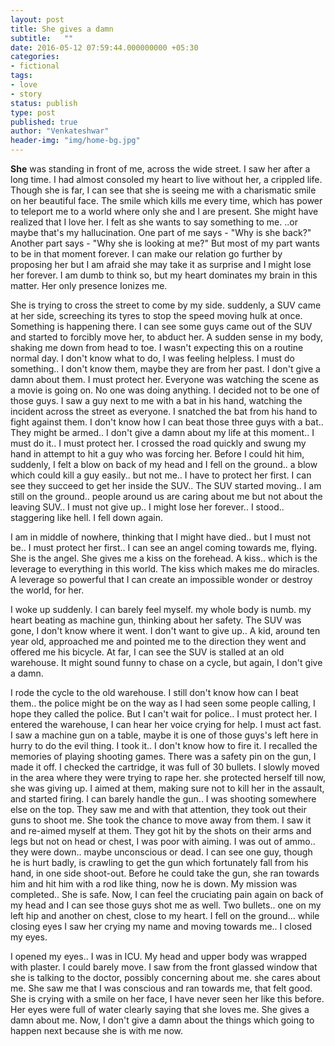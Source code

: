 ```yaml
---
layout: post
title: She gives a damn
subtitle:   ""
date: 2016-05-12 07:59:44.000000000 +05:30
categories:
- fictional
tags:
- love
- story
status: publish
type: post
published: true
author: "Venkateshwar"
header-img: "img/home-bg.jpg"
---
```


**She** was standing in front of me, across the wide street. I saw her after a long time. I had almost consoled my heart to live without her, a crippled life. Though she is far, I can see that she is seeing me with a charismatic smile on her beautiful face. The smile which kills me every time, which has power to teleport me to a world where only she and I are present. She might have realized that I love her. I felt as she wants to say something to me. ..or maybe that's my hallucination. One part of me says - "Why is she back?" Another part says - "Why she is looking at me?" But most of my part wants to be in that moment forever. I can make our relation go further by proposing her but I am afraid she may take it as surprise and I might lose her forever. I am dumb to think so, but my heart dominates my brain in this matter. Her only presence Ionizes me.

She is trying to cross the street to come by my side. suddenly, a SUV came at her side,  screeching its tyres to stop the speed moving hulk at once. Something is happening there. I can see some guys came out of the SUV and started to forcibly move her, to abduct her. A sudden sense in my body, shaking me down from head to toe. I wasn't expecting this on a routine normal day. I don't know what to do, I was feeling helpless. I must do something.. I don't know them, maybe they are from her past. I don't give a damn about them. I must protect her. Everyone was watching the scene as a movie is going on. No one was doing anything. I decided not to be one of those guys. I saw a guy next to me with a bat in his hand, watching the incident across the street as everyone. I snatched the bat from his hand to fight against them. I don't know how I can beat those three guys with a bat.. They might be armed.. I don't give a damn about my life at this moment.. I must do it.. I must protect her. I crossed the road quickly and swung my hand in attempt to hit a guy who was forcing her. Before I could hit him, suddenly, I felt a blow on back of my head and I fell on the ground.. a blow which could kill a guy easily.. but not me.. I have to protect her first. I can see they succeed to get her inside the SUV.. The SUV started moving.. I am still on the ground.. people around us are caring about me but not about the leaving SUV.. I must not give up.. I might lose her forever.. I stood.. staggering like hell. I fell down again.

I am in middle of nowhere, thinking that I might have died.. but I must not be.. I must protect her first.. I can see an angel coming towards me, flying. She is the angel. She gives me a kiss on the forehead. A kiss.. which is the leverage to everything in this world. The kiss which makes me do miracles. A leverage so powerful that I can create an impossible wonder or destroy the world, for her.

I woke up suddenly. I can barely feel myself. my whole body is numb. my heart beating as machine gun, thinking about her safety. The SUV was gone, I don't know where it went. I don't want to give up.. A kid, around ten year old, approached me and pointed me to the direction they went and offered me his bicycle. At far, I can see the SUV is stalled at an old warehouse. It might sound funny to chase on a cycle, but again, I don't give a damn. 

I rode the cycle to the old warehouse. I still don't know how can I beat them.. the police might be on the way as I had seen some people calling, I hope they called the police. But I can't wait for police.. I must protect her. I entered the warehouse, I can hear her voice crying for help. I must act fast. I saw a machine gun on a table, maybe it is one of those guys's left here in hurry to do the evil thing. I took it.. I don't know how to fire it. I recalled the memories of playing shooting games. There was a safety pin on the gun, I made it off. I checked the cartridge, it was full of 30 bullets. I slowly moved in the area where they were trying to rape her. she protected herself till now, she was giving up. I aimed at them, making sure not to kill her in the assault, and started firing. I can barely handle the gun.. I was shooting somewhere else on the top. They saw me and with that attention, they took out their guns to shoot me. She took the chance to move away from them. I saw it and re-aimed myself at them. They got hit by the shots on their arms and legs but not on head or chest, I was poor with aiming. I was out of ammo.. they were down.. maybe unconscious or dead. I can see one guy, though he is hurt badly, is crawling to get the gun which fortunately fall from his hand, in one side shoot-out. Before he could take the gun, she ran towards him and hit him with a rod like thing, now he is down. My mission was completed.. She is safe. Now, I can feel the cruciating pain again on back of my head and I can see those guys shot me as well. Two bullets.. one on my left hip and another on chest, close to my heart. I fell on the ground... while closing eyes I saw her crying my name and moving towards me.. I closed my eyes.

I opened my eyes.. I was in ICU. My head and upper body was wrapped with plaster. I could barely move. I saw from the front glassed window that she is talking to the doctor, possibly concerning about me. she cares about me. She saw me that I was conscious and ran towards me, that felt good. She is crying with a smile on her face, I have never seen her like this before. Her eyes were full of water clearly saying that she loves me. She gives a damn about me. Now, I don't give a damn about the things which going to happen next because she is with me now.
